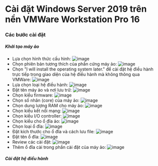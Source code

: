 # Cài đặt Windows Server 2019 trên nền VMWare Workstation Pro 16
### Các bước cài đặt
##### Khởi tạo máy ảo
- Lựa chọn hình thức cấu hình:
![image](./image/Install/Windows%201.png)
- Chọn phiên bản tương thích của phần cứng máy ảo:
![image](./image/Install/Windows%202.png)
- Chọn "I will install the operating system later." để cài đặt hệ điều hành trực tiếp trong giao diện của hệ điều hành mà không thông qua VMWare:
![image](./image/Install/Windows%203.png)
- Lựa chọn loại hệ điều hành:
![image](./image/Install/Windows%204.png)
- Đặt tên máy ảo và nơi lưu trữ:
![image](./image/Install/Windows%205.png)
- Chọn kiểu firmware:
![image](./image/Install/Windows%206.png)
- Chọn số nhân (core) của máy ảo:
![image](./image/Install/Windows%207.png)
- Chọn dung lượng RAM cho máy ảo:
![image](./image/Install/Windows%208.png)
- Chọn kiểu kết nối mạng:
![image](./image/Install/Windows%209.png)
- Chọn kiểu I/O controller:
![image](./image/Install/Windows%2010.png)
- Chọn kiểu cho ổ đĩa ảo:
![image](./image/Install/Windows%2011.png)
- Chọn loại ổ đĩa:
![image](./image/Install/Windows%2012.png)
- Đặt kích thước cho ổ đĩa và cách lưu file:
![image](./image/Install/Windows%2013.png)
- Đặt tên ổ đĩa:
![image](./image/Install/Windows%2014.png)
- Review các cài đặt:
![image](./image/Install/Windows%2015.png)
- Thêm ổ đĩa cài trong phần cài đặt của máy ảo:
![image](./image/Install/Windows%2016.png)

##### Cài đặt hệ điều hành
